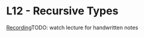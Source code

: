 # L12 - Recursive Types

[Recording](https://leccap.engin.umich.edu/leccap/player/r/XLi37a)TODO: watch lecture for handwritten notes
